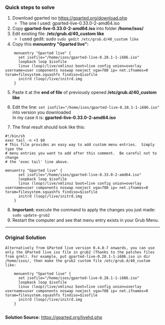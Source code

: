 ### Quick steps to solve
1. Download gparted iso https://gparted.org/download.php
   * The one I used: gparted-live-0.33.0-2-amd64.iso
2. Copy **gparted-live-0.33.0-2-amd64.iso** into folder **/home/isos/**
3. Edit existing file: **/etc/grub.d/40_custom like**
   * I used gedit: sudo `sudo gedit /etc/grub.d/40_custom like`
4. Copy this **menuentry "Gparted live":** 
```
    menuentry "Gparted live" {
      set isofile="/home/isos/gparted-live-0.28.1-1-i686.iso"
      loopback loop $isofile
      linux (loop)/live/vmlinuz boot=live config union=overlay username=user components noswap noeject vga=788 ip= net.ifnames=0 toram=filesystem.squashfs findiso=$isofile
      initrd (loop)/live/initrd.img
    }
```
5. Paste it at the **end of file** of previously opened **/etc/grub.d/40_custom like**
6. Edit the line: `set isofile="/home/isos/gparted-live-0.28.1-1-i686.iso"` into version you downloaded  
  In my case it is: **gparted-live-0.33.0-2-amd64.iso**
  
7. The final result should look like this: 

```
#!/bin/sh
exec tail -n +3 $0
# This file provides an easy way to add custom menu entries.  Simply type the
# menu entries you want to add after this comment.  Be careful not to change
# the 'exec tail' line above.

menuentry "Gparted live" {
      set isofile="/home/isos/gparted-live-0.33.0-2-amd64.iso"
      loopback loop $isofile
      linux (loop)/live/vmlinuz boot=live config union=overlay username=user components noswap noeject vga=788 ip= net.ifnames=0 toram=filesystem.squashfs findiso=$isofile
      initrd (loop)/live/initrd.img
    }
```
8. **Important:** execute the command to apply the changes you just made: `sudo update-grub2`
9. Restart the computer and see that menu entry exists in your Grub Menu.

------------------


### Original Solution
```
Alternatively from GParted live version 0.4.8-7 onwards, you can use only the GParted live iso file in grub2 (Thanks to the patches files from grml). For example, put gparted-live-0.28.1-1-i686.iso in dir /home/isos/, then make the grub2 custom file /etc/grub.d/40_custom like:

    menuentry "Gparted live" {
      set isofile="/home/isos/gparted-live-0.28.1-1-i686.iso"
      loopback loop $isofile
      linux (loop)/live/vmlinuz boot=live config union=overlay username=user components noswap noeject vga=788 ip= net.ifnames=0 toram=filesystem.squashfs findiso=$isofile
      initrd (loop)/live/initrd.img
    }
        
```

**Solution Source:** https://gparted.org/livehd.php
